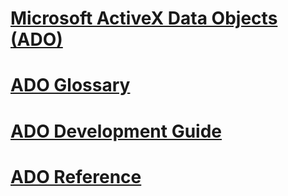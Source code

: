 # [Microsoft ActiveX Data Objects (ADO)](microsoft-activex-data-objects-ado.md)
# [ADO Glossary](ado-glossary.md)

# [ADO Development Guide](./guide/TOC.md)

# [ADO Reference](./reference/TOC.md)
